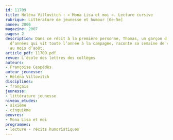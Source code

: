 ```yaml
---
id: 11709
title: Héléna Villovitch : « Mona Lisa et moi ». Lecture cursive 
rubrique: Littérature de jeunesse et humour [6e-5e]
annee: 2006
magazine: 2007
pages: 2
description: Dans ce récit à la première personne, Thomas, un garçon d’une dizaine
  d’années qui vit toute l’année à la campagne, raconte sa semaine de vacances à Paris,
  au mois d’août.
article_pdf: 11709.pdf
revue: L’école des lettres des collèges
auteurs:
- Françoise Cespédès
auteur_jeunesse:
- Héléna Villovitch
disciplines:
- français
jeunesse:
- littérature jeunesse
niveau_etudes:
- sixième
- cinquième
oeuvres:
- Mona Lisa et moi
programmes:
- lecture - récits humoristiques
---
```

